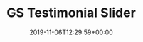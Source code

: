 ---
title: 'GS Testimonial Slider'
date: '2019-11-06T12:29:59+00:00'
type: docs
premium: true
draft: false
---